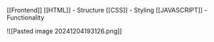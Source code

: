 [[Frontend]]
[[HTML]]  - Structure
[[CSS]]  - Styling
[[JAVASCRIPT]]  - Functionality

![[Pasted image 20241204193126.png]]